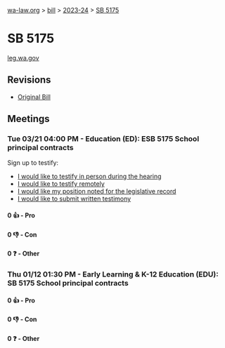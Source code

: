 [wa-law.org](/) > [bill](/bill/) > [2023-24](/bill/2023-24/) > [SB 5175](/bill/2023-24/sb/5175/)

# SB 5175
[leg.wa.gov](https://app.leg.wa.gov/billsummary?BillNumber=5175&Year=2023&Initiative=false)

## Revisions
* [Original Bill](1/)

## Meetings
### Tue 03/21 04:00 PM - Education (ED): ESB 5175 School principal contracts
Sign up to testify:
* [I would like to testify in person during the hearing](https://app.leg.wa.gov/csi/Testifier/Add?chamber=House&mId=31044&aId=153584&caId=22339&tId=1)
* [I would like to testify remotely](https://app.leg.wa.gov/csi/Testifier/Add?chamber=House&mId=31044&aId=153584&caId=22339&tId=2)
* [I would like my position noted for the legislative record](https://app.leg.wa.gov/csi/Testifier/Add?chamber=House&mId=31044&aId=153584&caId=22339&tId=3)
* [I would like to submit written testimony](https://app.leg.wa.gov/csi/Testifier/Add?chamber=House&mId=31044&aId=153584&caId=22339&tId=4)

#### 0 👍 - Pro

#### 0 👎 - Con

#### 0 ❓ - Other

### Thu 01/12 01:30 PM - Early Learning & K-12 Education (EDU): SB 5175 School principal contracts
#### 0 👍 - Pro

#### 0 👎 - Con

#### 0 ❓ - Other
